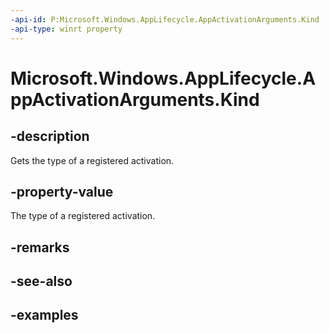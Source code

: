 ```yaml
---
-api-id: P:Microsoft.Windows.AppLifecycle.AppActivationArguments.Kind
-api-type: winrt property
---
```


# Microsoft.Windows.AppLifecycle.AppActivationArguments.Kind

<!--
public Microsoft.Windows.AppLifecycle.ExtendedActivationKind Kind { get; }
-->


## -description

Gets the type of a registered activation.

## -property-value

The type of a registered activation.

## -remarks

## -see-also

## -examples
